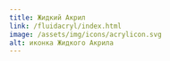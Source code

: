 ```yaml
---
title: Жидкий Акрил
link: /fluidacryl/index.html
image: /assets/img/icons/acrylicon.svg
alt: иконка Жидкого Акрила
---
```

